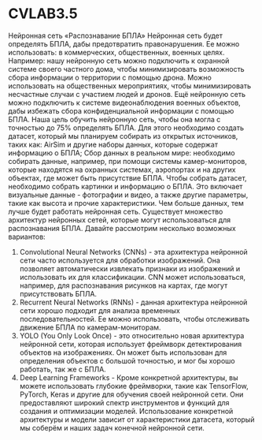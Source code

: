 # CVLAB3.5
Нейронная сеть «Распознавание БПЛА» 
Нейронная сеть будет определять БПЛА, дабы предотвратить правонарушения. Ее можно использовать: в коммерческих, общественных, военных целях. Например: нашу нейронную сеть можно подключить к охранной системе своего частного дома, чтобы минимизировать возможность сбора информации о территории с помощью дрона. Можно использовать на общественных мероприятиях, чтобы минимизировать несчастные случаи с участием людей и дронов. Ещё нейронную сеть можно подключить к системе видеонаблюдения военных объектов, дабы избежать сбора конфиденциальной информации с помощью БПЛА. 
Наша цель обучить нейронную сеть, чтобы она могла с точностью до 75% определять БПЛА. Для этого необходимо создать датасет, который мы планируем собирать из открытых источников, таких как: AirSim и другие наборы данных, которые содержат информацию о БПЛА; Сбор данных в реальном мире: необходимо собирать данные, например, при помощи системы камер-мониторов, которые находятся на охранных системах, аэропортах и на других объектах, где может быть присутствие БПЛА.
Чтобы собрать датасет, необходимо собрать картинки и информацию о БПЛА. Это включает визуальные данные - фотографии и видео, а также другие параметры, такие как высота и прочие характеристики. Чем больше данных, тем лучше будет работать нейронная сеть. 
Существует множество архитектур нейронных сетей, которые могут использоваться для распознавания БПЛА. Давайте рассмотрим несколько возможных вариантов:
1) Convolutional Neural Networks (CNNs) - эта архитектура нейронной сети часто используется для обработки изображений. Она позволяет автоматически извлекать признаки из изображений и использовать их для классификации. CNN может использоваться, например, для распознавания рисунков на картах, где могут присутствовать БПЛА.
2) Recurrent Neural Networks (RNNs) - данная архитектура нейронной сети хорошо подходит для анализа временных последовательностей. Ее можно использовать, чтобы отслеживать движение БПЛА по камерам-мониторам.
3) YOLO (You Only Look Once) - это относительно новая архитектура нейронной сети, которая использует фреймворк детектирования объектов на изображениях. Он может быть использован для определения объектов с большой точностью, и мог бы хорошо работать, так же с БПЛА.
4) Deep Learning Frameworks - Кроме конкретной архитектуры, вы можете использовать глубокие фреймворки, такие как TensorFlow, PyTorch, Keras и другие для обучения своей нейронной сети. Они предоставляют широкий спектр инструментов и функций для создания и оптимизации моделей.
Использование конкретной архитектуры и модели зависит от характеристики датасета, который мы соберём и наших задач конечной нейронной сети.
